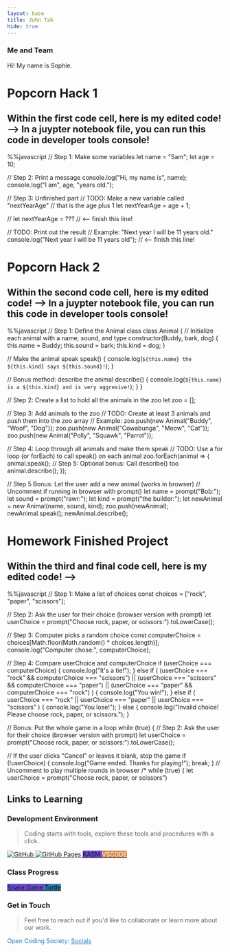 ```yaml
---
layout: base
title: John Tab 
hide: true
---
```


### Me and Team

Hi! My name is Sophie.

# Popcorn Hack 1
## Within the first code cell, here is my edited code! -->  In a juypter notebook file, you can run this code in developer tools console!
%%javascript
// Step 1: Make some variables
let name = "Sam";
let age = 10;

// Step 2: Print a message
console.log("Hi, my name is", name);
console.log("I am", age, "years old.");

// Step 3: Unfinished part
// TODO: Make a new variable called "nextYearAge"
// that is the age plus 1
let nextYearAge = age + 1;

// let nextYearAge = ???   // <-- finish this line!

// TODO: Print out the result
// Example: "Next year I will be 11 years old."
console.log("Next year I will be 11 years old"); // <-- finish this line!

# Popcorn Hack 2
## Within the second code cell, here is my edited code! --> In a juypter notebook file, you can run this code in developer tools console!
%%javascript
// Step 1: Define the Animal class
class Animal {
  // Initialize each animal with a name, sound, and type
  constructor(Buddy, bark, dog) {
    this.name = Buddy;
    this.sound = bark;
    this.kind = dog;
  }

  // Make the animal speak
  speak() {
    console.log(`${this.name} the ${this.kind} says ${this.sound}!`);
  }

  // Bonus method: describe the animal
  describe() {
    console.log(`${this.name} is a ${this.kind} and is very aggresive!`);
  }
}

// Step 2: Create a list to hold all the animals in the zoo
let zoo = [];

// Step 3: Add animals to the zoo
// TODO: Create at least 3 animals and push them into the zoo array
// Example:
zoo.push(new Animal("Buddy", "Woof", "Dog"));
zoo.push(new Animal("Cowabunga", "Meow", "Cat"));
zoo.push(new Animal("Polly", "Squawk", "Parrot"));

// Step 4: Loop through all animals and make them speak
// TODO: Use a for loop (or forEach) to call speak() on each animal
zoo.forEach(animal => {
  animal.speak();
  // Step 5: Optional bonus: Call describe() too
  animal.describe();
});

// Step 5 Bonus: Let the user add a new animal (works in browser)
// Uncomment if running in browser with prompt()
let name = prompt("Bob:");
let sound = prompt("rawr:");
let kind = prompt("the builder:");
let newAnimal = new Animal(name, sound, kind);
zoo.push(newAnimal);
newAnimal.speak();
newAnimal.describe();

# Homework Finished Project
## Within the third and final code cell, here is my edited code! -->

%%javascript
// Step 1: Make a list of choices
const choices = ["rock", "paper", "scissors"];

// Step 2: Ask the user for their choice (browser version with prompt)
let userChoice = prompt("Choose rock, paper, or scissors:").toLowerCase();

// Step 3: Computer picks a random choice
const computerChoice = choices[Math.floor(Math.random() * choices.length)];
console.log("Computer chose:", computerChoice);

// Step 4: Compare userChoice and computerChoice
if (userChoice === computerChoice) {
    console.log("It's a tie!");
  } else if (
    (userChoice === "rock" && computerChoice === "scissors") ||
    (userChoice === "scissors" && computerChoice === "paper") ||
    (userChoice === "paper" && computerChoice === "rock")
  ) {
    console.log("You win!");
  } else if (
    userChoice === "rock" ||
    userChoice === "paper" ||
    userChoice === "scissors"
  ) {
    console.log("You lose!");
  } else {
    console.log("Invalid choice! Please choose rock, paper, or scissors.");
  }

// Bonus: Put the whole game in a loop
while (true) {
  // Step 2: Ask the user for their choice (browser version with prompt)
  let userChoice = prompt("Choose rock, paper, or scissors:").toLowerCase();

  // If the user clicks "Cancel" or leaves it blank, stop the game
  if (!userChoice) {
    console.log("Game ended. Thanks for playing!");
    break;
  }
// Uncomment to play multiple rounds in browser
/*
while (true) {
  let userChoice = prompt("Choose rock, paper, or scissors”)


## Links to Learning

### Development Environment

> Coding starts with tools, explore these tools and procedures with a click.

<a href="https://github.com/Open-Coding-Society/student">
    <img src="https://img.shields.io/badge/GitHub-181717?logo=github&logoColor=white" alt="GitHub">
</a>
<a href="https://open-coding-society.github.io/student">
    <img src="https://img.shields.io/badge/GitHub%20Pages-327FC7?logo=github&logoColor=white" alt="GitHub Pages">
</a>
<a href="https://kasm.opencodingsociety.com/" class="button small" style="background-color: #6b4bd3ff">
    KASM
</a>
<a href="https://vscode.dev/" class="button small" style="background-color: #d38a4bff">
    <span style="color: #FFFFFF">VSCODE</span>
</a>

<br>

### Class Progress

<a href="{{site.baseurl}}/snake" class="button small" style="background-color: #6b4bd3ff">
    Snake Game
</a>
<a href="{{site.baseurl}}/turtle" class="button small" style="background-color: #2A7DB1">
    <span style="color: #000000">Turtle</span>
</a>

<br>

<!-- Contact Section -->
### Get in Touch

> Feel free to reach out if you'd like to collaborate or learn more about our work.

<p style="color: #2A7DB1;">Open Coding Society: <a href="https://opencodingsociety.com" style="color: #2A7DB1; text-decoration: underline;">Socials</a></p>
